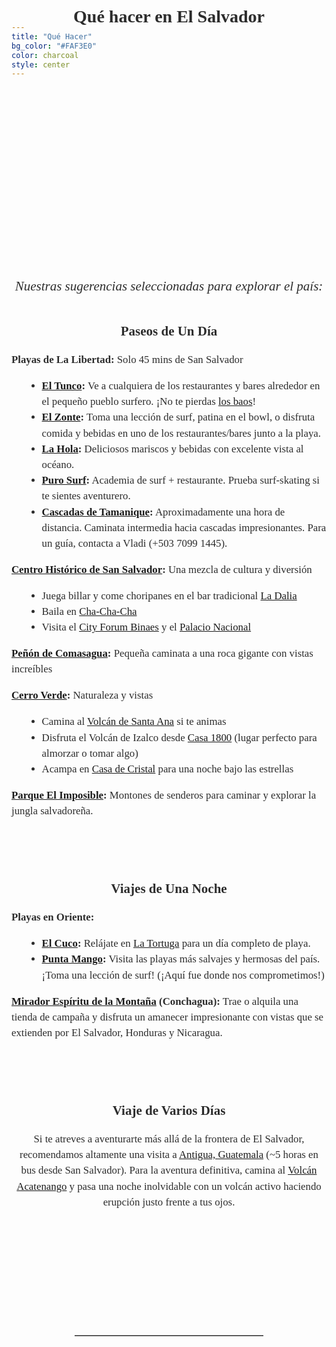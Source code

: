```yaml
---
title: "Qué Hacer"
bg_color: "#FAF3E0"
color: charcoal
style: center
---
```


<div id="Pre-Wedding" style="padding-top: 0px; margin-top: -200px;"> <!-- avoid empty space after auto-scrolling -->

<div style="margin-top: 80px;"></div>   <!-- add blank space above -->


<div style="
  color: #2C2C2C;
  font-family: 'Playfair Display', serif;
  line-height: 1.5;
  text-align: center;
  max-width: 800px;
  margin: 40px auto;
">

  <!-- Section Title -->
  <strong>
    <div style="font-size: 2em; margin-bottom: 1em;">
      Qué hacer en El Salvador
    </div>
  </strong>
</div>

<!-- photo for introducing the section -->
<div style="
  width: 100%;
  aspect-ratio: 16 / 9;
  background: url('/assets/img/conchagua_sunrise_cut.png') no-repeat center center;
  background-size: cover;
  border-radius: 8px; /* optional: soften corners */
">
</div>

<!-- intro text-->
<div style="
  color: #2C2C2C;
  font-family: 'Playfair Display', serif;
  line-height: 1.5;
  text-align: center;
  max-width: 700px;
  margin: 40px auto;
">
  <p style="font-size: 1.5em;">
    <br><em>Nuestras sugerencias seleccionadas para explorar el país:</em><br>
  </p>
</div>

<!-- Things to Do Around El Salvador -->
<div style="
  color: #2C2C2C;
  font-family: 'Playfair Display', serif;
  line-height: 1.5;
  text-align: center;
  max-width: 800px;
  margin: 40px auto;
">

  <!-- Day Trips -->
  <strong>
    <div style="font-size: 1.5em; margin-bottom: 0.5em;">
      Paseos de Un Día
    </div>
  </strong>

  <div style="font-size: 1.2em; margin-bottom: 2em; text-align: left;">
    
  <p><strong>Playas de La Libertad:</strong> Solo 45 mins de San Salvador
    <ul style="list-style-type: disc; margin-left: 20px;">
      <li><strong><a href="https://maps.app.goo.gl/xPSCDr3fcoGcoWz19" target="_blank">El Tunco</a>:</strong> Ve a cualquiera de los restaurantes y bares alrededor en el pequeño pueblo surfero. ¡No te pierdas <a href="https://maps.app.goo.gl/VzBZRBUpD7XnF5CC6" target="_blank">los baos</a>!</li>
      <li><strong><a href="https://maps.app.goo.gl/MkzRkMKSJdvKeHXA6" target="_blank">El Zonte</a>:</strong> Toma una lección de surf, patina en el bowl, o disfruta comida y bebidas en uno de los restaurantes/bares junto a la playa.</li>
      <li><strong><a href="https://maps.app.goo.gl/b2nvLTyxfeMC9RSv6" target="_blank">La Hola</a>:</strong> Deliciosos mariscos y bebidas con excelente vista al océano.</li>
      <li><strong><a href="https://maps.app.goo.gl/uCH54PrFxH6US3qD8" target="_blank">Puro Surf</a>:</strong> Academia de surf + restaurante. Prueba surf-skating si te sientes aventurero.</li>
      <li><strong><a href="https://maps.app.goo.gl/Ktmxx8yydFtX8ALr8" target="_blank">Cascadas de Tamanique</a>:</strong> Aproximadamente una hora de distancia. Caminata intermedia hacia cascadas impresionantes. Para un guía, contacta a Vladi (+503 7099 1445).</li>
    </ul>
  </p>

  <p><strong><a href="https://maps.app.goo.gl/BDCcdyCuwMfL3CmX8" target="_blank">Centro Histórico de San Salvador</a>:</strong> Una mezcla de cultura y diversión
    <ul style="list-style-type: disc; margin-left: 20px;">
      <li>Juega billar y come choripanes en el bar tradicional <a href="https://maps.app.goo.gl/Th8aGQdyHCjG3ecr7" target="_blank">La Dalia</a></li>
      <li>Baila en <a href="https://maps.app.goo.gl/GskhAAQAiQMYzqTK7" target="_blank">Cha-Cha-Cha</a></li>
      <li>Visita el <a href="https://maps.app.goo.gl/RwyAvSuCPFXE73ne6" target="_blank">City Forum Binaes</a> y el <a href="https://maps.app.goo.gl/mTmX39ZK2Joybz9YA" target="_blank">Palacio Nacional</a></li>
    </ul>
  </p>

  <p><strong><a href="https://maps.app.goo.gl/HfAkzitkANWixfT96" target="_blank">Peñón de Comasagua</a>:</strong> Pequeña caminata a una roca gigante con vistas increíbles</p>

  <p><strong><a href="https://maps.app.goo.gl/PCX9wYBGzCghttXm6" target="_blank">Cerro Verde</a>:</strong> Naturaleza y vistas
    <ul style="list-style-type: disc; margin-left: 20px;">
      <li>Camina al <a href="https://maps.app.goo.gl/R8b8oZCKSjAPq29j8" target="_blank">Volcán de Santa Ana</a> si te animas</li>
      <li>Disfruta el Volcán de Izalco desde <a href="https://maps.app.goo.gl/PKwFtP81Be7mt3tSA" target="_blank">Casa 1800</a> (lugar perfecto para almorzar o tomar algo)</li>
      <li>Acampa en <a href="https://maps.app.goo.gl/U3DHYfRLnS2z4HNb7" target="_blank">Casa de Cristal</a> para una noche bajo las estrellas</li>
    </ul>
  </p>

  <p><strong><a href="https://maps.app.goo.gl/mk7sDgzhixTkr88u7" target="_blank">Parque El Imposible</a>:</strong> Montones de senderos para caminar y explorar la jungla salvadoreña.</p>
  </div>


  <!-- Overnight Trips -->
<strong>
  <div style="font-size: 1.5em; margin-bottom: 0.5em;">
    <br><br>Viajes de Una Noche
  </div>
</strong>

<div style="font-size: 1.2em; margin-bottom: 2em; text-align: left;">
  <p><strong>Playas en Oriente:</strong></p>
  <ul style="list-style-type: disc; margin-left: 20px;">
    <li><strong><a href="https://maps.app.goo.gl/MAHBMhRn5wHxnafTA" target="_blank">El Cuco</a>:</strong> Relájate en <a href="https://maps.app.goo.gl/1F4feTR9Y3vnfint6" target="_blank">La Tortuga</a> para un día completo de playa.</li>
    <li><strong><a href="https://maps.app.goo.gl/A8DUdHcUU7h4zhad9" target="_blank">Punta Mango</a>:</strong> Visita las playas más salvajes y hermosas del país. ¡Toma una lección de surf! (¡Aquí fue donde nos comprometimos!)</li>
  </ul>
  <p><strong><a href="https://maps.app.goo.gl/x4Ln2M9Bu23LeRnc9" target="_blank">Mirador Espíritu de la Montaña</a> (Conchagua):</strong> Trae o alquila una tienda de campaña y disfruta un amanecer impresionante con vistas que se extienden por El Salvador, Honduras y Nicaragua.</p>
</div>


  <!-- longer trips -->
<strong>
  <div style="font-size: 1.5em; margin-bottom: 0.5em;">
    <br><br>Viaje de Varios Días
  </div>
</strong>

<div style="font-size: 1.2em; margin-bottom: 2em; text-align: center;">
  <p>
    Si te atreves a aventurarte más allá de la frontera de El Salvador, recomendamos altamente una visita a 
    <a href="https://maps.app.goo.gl/eZDK92rNKvtCtfmy5" target="_blank">Antigua, Guatemala</a> (~5 horas en bus desde San Salvador). 
    Para la aventura definitiva, camina al 
    <a href="https://maps.app.goo.gl/k3cTUJebzPf2VEvP6" target="_blank">Volcán Acatenango</a> y pasa una noche inolvidable con un volcán activo haciendo erupción justo frente a tus ojos.
  </p>
</div>



</div>


<div style="margin-top: 200px;"></div>   <!-- add blank space above -->
<hr style="border: none; border-top: 1px solid #aaa; margin: 40px auto; width: 60%;">